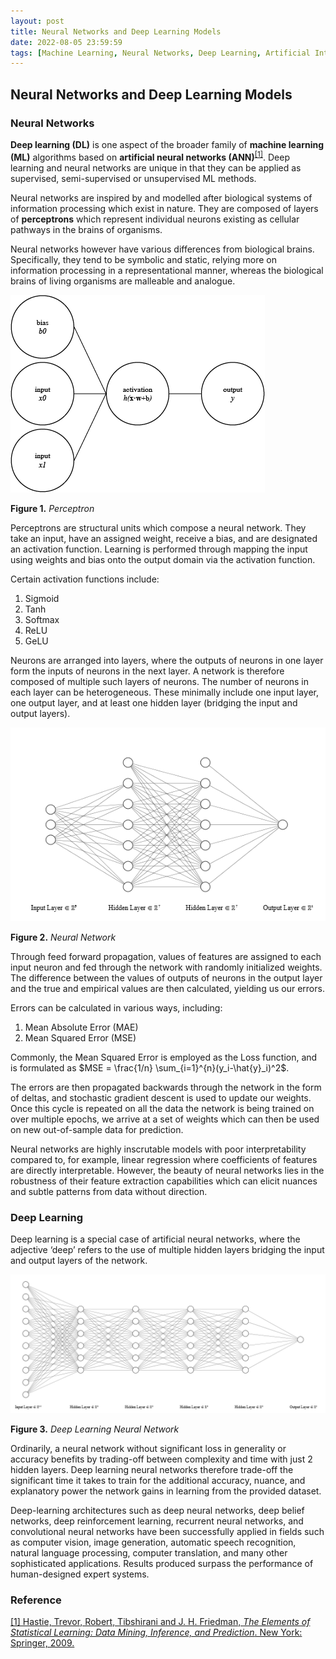 ```yaml
---
layout: post
title: Neural Networks and Deep Learning Models
date: 2022-08-05 23:59:59
tags: [Machine Learning, Neural Networks, Deep Learning, Artificial Intelligence]
---
```

## Neural Networks and Deep Learning Models

### Neural Networks

**Deep learning (DL)** is one aspect of the broader family of  **machine learning (ML)** algorithms based on **artificial neural networks (ANN)**<sup>[[1]](https://www.amazon.com/Elements-Statistical-Learning-Prediction-Statistics/dp/0387848576)</sup>. Deep learning and neural networks are unique in that they can be applied as supervised, semi-supervised or unsupervised ML methods.

Neural networks are inspired by and modelled after biological systems of information processing which exist in nature. They are composed of layers of **perceptrons** which represent individual neurons existing as cellular pathways in the brains of organisms.

Neural networks however have various differences from biological brains. Specifically, they tend to be symbolic and static, relying more on information processing in a representational manner, whereas the biological brains of living organisms are malleable and analogue.

![Perceptron](/docs/assets/images/perceptron.png)

**Figure 1.** *Perceptron*

Perceptrons are structural units which compose a neural network. They take an input, have an assigned weight, receive a bias, and are designated an activation function. Learning is performed through mapping the input using weights and bias onto the output domain via the activation function.

Certain activation functions include:
1. Sigmoid
2. Tanh
3. Softmax
4. ReLU
5. GeLU

Neurons are arranged into layers, where the outputs of neurons in one layer form the inputs of neurons in the next layer. A network is therefore composed of multiple such layers of neurons. The number of neurons in each layer can be heterogeneous. These minimally include one input layer, one output layer, and at least one hidden layer (bridging the input and output layers).

![Neural Network](/docs/assets/images/nn.png)

**Figure 2.** *Neural Network*

Through feed forward propagation, values of features are assigned to each input neuron and fed through the network with randomly initialized weights. The difference between the values of outputs of neurons in the output layer and the true and empirical values are then calculated, yielding us our errors.

Errors can be calculated in various ways, including:
1. Mean Absolute Error (MAE)
2. Mean Squared Error (MSE)

Commonly, the Mean Squared Error is employed as the Loss function, and is formulated as $MSE = \frac{1/n} \sum_{i=1}^{n}(y_i-\hat{y}_i)^2$.

The errors are then propagated backwards through the network in the form of deltas, and stochastic gradient descent is used to update our weights. Once this cycle is repeated on all the data the network is being trained on over multiple epochs, we arrive at a set of weights which can then be used on new out-of-sample data for prediction.

Neural networks are highly inscrutable models with poor interpretability compared to, for example, linear regression where coefficients of features are directly interpretable. However, the beauty of neural networks lies in the robustness of their feature extraction capabilities which can elicit nuances and subtle patterns from data without direction.

### Deep Learning

Deep learning is a special case of artificial neural networks, where the adjective ‘deep’ refers to the use of multiple hidden layers bridging the input and output layers of the network.

![Deep Learning Neural Network](/docs/assets/images/dl.png)

**Figure 3.** *Deep Learning Neural Network*

Ordinarily, a neural network without significant loss in generality or accuracy benefits by trading-off between complexity and time with just 2 hidden layers. Deep learning neural networks therefore trade-off the significant time it takes to train for the additional accuracy, nuance, and explanatory power the network gains in learning from the provided dataset.

Deep-learning architectures such as deep neural networks, deep belief networks, deep reinforcement learning, recurrent neural networks, and convolutional neural networks have been successfully applied in fields such as computer vision, image generation, automatic speech recognition, natural language processing, computer translation, and many other sophisticated applications. Results produced surpass the performance of human-designed expert systems.

### Reference

[[1] Hastie, Trevor, Robert, Tibshirani and J. H. Friedman, *The Elements of Statistical Learning: Data Mining, Inference, and Prediction*. New York: Springer, 2009.](https://www.amazon.com/Elements-Statistical-Learning-Prediction-Statistics/dp/0387848576)
